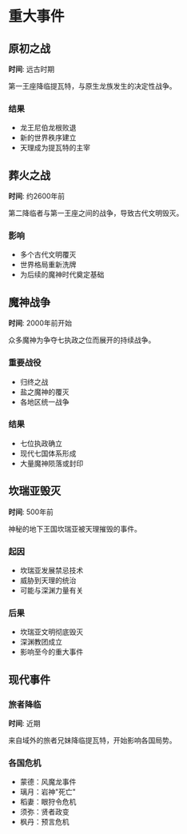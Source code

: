 # 重大事件

## 原初之战
**时间**: 远古时期

第一王座降临提瓦特，与原生龙族发生的决定性战争。

### 结果
- 龙王尼伯龙根败退
- 新的世界秩序建立
- 天理成为提瓦特的主宰

## 葬火之战
**时间**: 约2600年前

第二降临者与第一王座之间的战争，导致古代文明毁灭。

### 影响
- 多个古代文明覆灭
- 世界格局重新洗牌
- 为后续的魔神时代奠定基础

## 魔神战争
**时间**: 2000年前开始

众多魔神为争夺七执政之位而展开的持续战争。

### 重要战役
- 归终之战
- 盐之魔神的覆灭
- 各地区统一战争

### 结果
- 七位执政确立
- 现代七国体系形成
- 大量魔神陨落或封印

## 坎瑞亚毁灭
**时间**: 500年前

神秘的地下王国坎瑞亚被天理摧毁的事件。

### 起因
- 坎瑞亚发展禁忌技术
- 威胁到天理的统治
- 可能与深渊力量有关

### 后果
- 坎瑞亚文明彻底毁灭
- 深渊教团成立
- 影响至今的重大事件

## 现代事件

### 旅者降临
**时间**: 近期

来自域外的旅者兄妹降临提瓦特，开始影响各国局势。

### 各国危机
- 蒙德：风魔龙事件
- 璃月：岩神"死亡"
- 稻妻：眼狩令危机
- 须弥：贤者政变
- 枫丹：预言危机